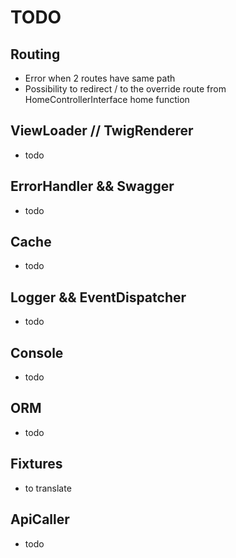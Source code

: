 # TODO

## Routing

- Error when 2 routes have same path
- Possibility to redirect / to the override route from HomeControllerInterface home function

## ViewLoader // TwigRenderer

- todo

## ErrorHandler && Swagger

- todo

## Cache

- todo

## Logger && EventDispatcher

- todo

## Console

- todo

## ORM

- todo

## Fixtures

- to translate

## ApiCaller

- todo
